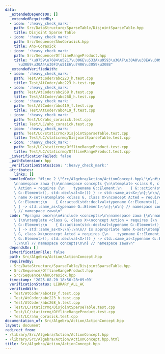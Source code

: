 ```yaml
---
data:
  _extendedDependsOn: []
  _extendedRequiredBy:
  - icon: ':heavy_check_mark:'
    path: Src/DataStructure/SparseTable/DisjointSparseTable.hpp
    title: Disjoint Sparse Table
  - icon: ':heavy_check_mark:'
    path: Src/Sequence/AhoCorasick.hpp
    title: Aho-Corasick
  - icon: ':heavy_check_mark:'
    path: Src/Sequence/OfflineRangeProduct.hpp
    title: "\u9759\u7684\u5217\u306E\u533A\u9593\u30AF\u30A8\u30EA\u3092\u30AA\u30D5\
      \u30E9\u30A4\u30F3\u51E6\u7406\u3059\u308B"
  _extendedVerifiedWith:
  - icon: ':heavy_check_mark:'
    path: Test/AtCoder/abc223_h.test.cpp
    title: Test/AtCoder/abc223_h.test.cpp
  - icon: ':heavy_check_mark:'
    path: Test/AtCoder/abc268_h.test.cpp
    title: Test/AtCoder/abc268_h.test.cpp
  - icon: ':heavy_check_mark:'
    path: Test/AtCoder/abc419_f.test.cpp
    title: Test/AtCoder/abc419_f.test.cpp
  - icon: ':heavy_check_mark:'
    path: Test/LC/aho_corasick.test.cpp
    title: Test/LC/aho_corasick.test.cpp
  - icon: ':heavy_check_mark:'
    path: Test/LC/staticrmq/DisjointSparseTable.test.cpp
    title: Test/LC/staticrmq/DisjointSparseTable.test.cpp
  - icon: ':heavy_check_mark:'
    path: Test/LC/staticrmq/OfflineRangeProduct.test.cpp
    title: Test/LC/staticrmq/OfflineRangeProduct.test.cpp
  _isVerificationFailed: false
  _pathExtension: hpp
  _verificationStatusIcon: ':heavy_check_mark:'
  attributes:
    links: []
  bundledCode: "#line 2 \"Src/Algebra/Action/ActionConcept.hpp\"\n\n#include <concepts>\n\
    \nnamespace zawa {\n\nnamespace concepts {\n\ntemplate <class G, class X>\nconcept\
    \ Action = requires {\n    typename G::Element;\n    { G::action(std::declval<typename\
    \ G::Element>(), std::declval<X>()) } -> std::same_as<X>;\n};\n\n// Is appropriate\
    \ name X-set?\ntemplate <class G, class X>\nconcept Acted = requires {\n    typename\
    \ G::Element;\n    { G::acted(std::declval<typename G::Element>(), std::declval<X>())\
    \ } -> std::same_as<typename G::Element>;\n};\n\n} // namespace concepts\n\n}\
    \ // namespace zawa\n"
  code: "#pragma once\n\n#include <concepts>\n\nnamespace zawa {\n\nnamespace concepts\
    \ {\n\ntemplate <class G, class X>\nconcept Action = requires {\n    typename\
    \ G::Element;\n    { G::action(std::declval<typename G::Element>(), std::declval<X>())\
    \ } -> std::same_as<X>;\n};\n\n// Is appropriate name X-set?\ntemplate <class\
    \ G, class X>\nconcept Acted = requires {\n    typename G::Element;\n    { G::acted(std::declval<typename\
    \ G::Element>(), std::declval<X>()) } -> std::same_as<typename G::Element>;\n\
    };\n\n} // namespace concepts\n\n} // namespace zawa\n"
  dependsOn: []
  isVerificationFile: false
  path: Src/Algebra/Action/ActionConcept.hpp
  requiredBy:
  - Src/DataStructure/SparseTable/DisjointSparseTable.hpp
  - Src/Sequence/OfflineRangeProduct.hpp
  - Src/Sequence/AhoCorasick.hpp
  timestamp: '2025-08-20 18:56:28+09:00'
  verificationStatus: LIBRARY_ALL_AC
  verifiedWith:
  - Test/AtCoder/abc419_f.test.cpp
  - Test/AtCoder/abc223_h.test.cpp
  - Test/AtCoder/abc268_h.test.cpp
  - Test/LC/staticrmq/DisjointSparseTable.test.cpp
  - Test/LC/staticrmq/OfflineRangeProduct.test.cpp
  - Test/LC/aho_corasick.test.cpp
documentation_of: Src/Algebra/Action/ActionConcept.hpp
layout: document
redirect_from:
- /library/Src/Algebra/Action/ActionConcept.hpp
- /library/Src/Algebra/Action/ActionConcept.hpp.html
title: Src/Algebra/Action/ActionConcept.hpp
---
```


